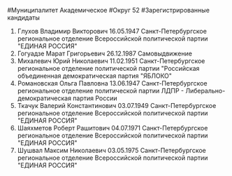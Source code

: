 #Муниципалитет
Академическое
#Округ
52
#Зарегистрированные кандидаты
1. Глухов Владимир Викторович 16.05.1947
Санкт-Петербургское региональное отделение Всероссийской политической партии "ЕДИНАЯ РОССИЯ"
2. Гогуадзе Марат Григорьевич 26.12.1987
Самовыдвижение
3. Михалевич Юрий Николаевич 11.02.1951
Санкт-Петербургское региональное отделение политической партии "Российская объединенная демократическая партия "ЯБЛОКО"
4. Романовская Ольга Павловна 13.06.1947
Санкт-Петербургское региональное отделение политической партии ЛДПР - Либерально-демократическая партия России
5. Ткачук Валерий Константинович 03.07.1949
Санкт-Петербургское региональное отделение Всероссийской политической партии "ЕДИНАЯ РОССИЯ"
6. Шаяхметов Роберт Рашитович 04.07.1971
Санкт-Петербургское региональное отделение Всероссийской политической партии "ЕДИНАЯ РОССИЯ"
7. Шушвал Максим Николаевич 03.05.1975
Санкт-Петербургское региональное отделение Всероссийской политической партии "ЕДИНАЯ РОССИЯ"
